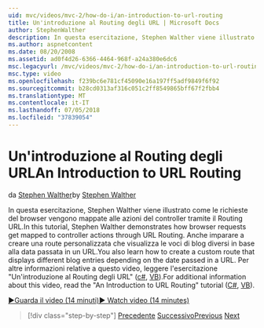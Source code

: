 ```yaml
---
uid: mvc/videos/mvc-2/how-do-i/an-introduction-to-url-routing
title: Un'introduzione al Routing degli URL | Microsoft Docs
author: StephenWalther
description: In questa esercitazione, Stephen Walther viene illustrato come le richieste del browser vengono mappate alle azioni del controller tramite il Routing URL. Anche imparare a creare una cust...
ms.author: aspnetcontent
ms.date: 08/20/2008
ms.assetid: ad0f4d26-6366-4464-968f-a24a380e6dc6
msc.legacyurl: /mvc/videos/mvc-2/how-do-i/an-introduction-to-url-routing
msc.type: video
ms.openlocfilehash: f239bc6e781cf45090e16a197ff5adf9849f6f92
ms.sourcegitcommit: b28cd0313af316c051c2ff8549865bff67f2fbb4
ms.translationtype: MT
ms.contentlocale: it-IT
ms.lasthandoff: 07/05/2018
ms.locfileid: "37839054"
---
```

<a name="an-introduction-to-url-routing"></a><span data-ttu-id="63316-104">Un'introduzione al Routing degli URL</span><span class="sxs-lookup"><span data-stu-id="63316-104">An Introduction to URL Routing</span></span>
====================
<span data-ttu-id="63316-105">da [Stephen Walther](https://github.com/StephenWalther)</span><span class="sxs-lookup"><span data-stu-id="63316-105">by [Stephen Walther](https://github.com/StephenWalther)</span></span>

<span data-ttu-id="63316-106">In questa esercitazione, Stephen Walther viene illustrato come le richieste del browser vengono mappate alle azioni del controller tramite il Routing URL.</span><span class="sxs-lookup"><span data-stu-id="63316-106">In this tutorial, Stephen Walther demonstrates how browser requests get mapped to controller actions through URL Routing.</span></span> <span data-ttu-id="63316-107">Anche imparare a creare una route personalizzata che visualizza le voci di blog diversi in base alla data passata in un URL.</span><span class="sxs-lookup"><span data-stu-id="63316-107">You also learn how to create a custom route that displays different blog entries depending on the date passed in a URL.</span></span> <span data-ttu-id="63316-108">Per altre informazioni relative a questo video, leggere l'esercitazione "Un'introduzione al Routing degli URL" ([c#](../../../overview/older-versions-1/controllers-and-routing/asp-net-mvc-routing-overview-cs.md), [VB](../../../overview/older-versions-1/controllers-and-routing/asp-net-mvc-routing-overview-vb.md)).</span><span class="sxs-lookup"><span data-stu-id="63316-108">For additional information about this video, read the "An Introduction to URL Routing" tutorial ([C#](../../../overview/older-versions-1/controllers-and-routing/asp-net-mvc-routing-overview-cs.md), [VB](../../../overview/older-versions-1/controllers-and-routing/asp-net-mvc-routing-overview-vb.md)).</span></span>

[<span data-ttu-id="63316-109">&#9654;Guarda il video (14 minuti)</span><span class="sxs-lookup"><span data-stu-id="63316-109">&#9654; Watch video (14 minutes)</span></span>](https://channel9.msdn.com/Blogs/ASP-NET-Site-Videos/an-introduction-to-url-routing)

> [!div class="step-by-step"]
> <span data-ttu-id="63316-110">[Precedente](understanding-views-view-data-and-html-helpers.md)
> [Successivo](preventing-javascript-injection-attacks.md)</span><span class="sxs-lookup"><span data-stu-id="63316-110">[Previous](understanding-views-view-data-and-html-helpers.md)
[Next](preventing-javascript-injection-attacks.md)</span></span>
